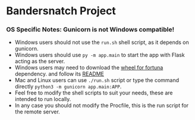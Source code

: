 # Bandersnatch Project

### OS Specific Notes: Gunicorn is not Windows compatible!
- Windows users should not use the `run.sh` shell script, as it depends on gunicorn.
- Windows users should use `py -m app.main` to start the app with Flask acting as the server.
- Windows users may need to download the [wheel for fortuna](https://github.com/decagondev/fortuna-bin-win64) dependency. and follow its [README](https://github.com/decagondev/fortuna-bin-win64/blob/main/README.md)
- Mac and Linux users can use `./run.sh` script or type the command directly `python3 -m gunicorn app.main:APP`.
- Feel free to modify the shell scripts to suit your needs, these are intended to run locally.
- In any case you should not modify the Procfile, this is the run script for the remote server.
